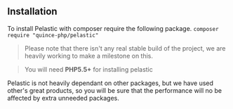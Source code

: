 ## Installation
To install Pelastic with composer require the following package.
```composer require "quince-php/pelastic"```

> Please note that there isn't any real stable build of the project, we are heavily working to make a milestone on this.

> You will need **PHP5.5+** for installing pelastic

Pelastic is not heavily dependant on other packages, but we have used other's great products, so you will be sure
that the performance will no be affected by extra unneeded packages.